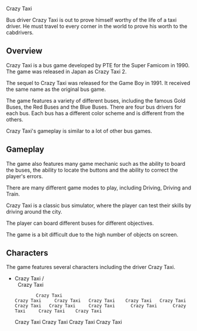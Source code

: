 Crazy Taxi

Bus driver Crazy Taxi is out to prove himself worthy of the life of a taxi driver. He must travel to every corner in the world to prove his worth to the cabdrivers.

## Overview 



Crazy Taxi is a bus game developed by PTE for the Super Famicom in 1990. The game was released in Japan as Crazy Taxi 2.

The sequel to Crazy Taxi was released for the Game Boy in 1991. It received the same name as the original bus game.

The game features a variety of different buses, including the famous Gold Buses, the Red Buses and the Blue Buses. There are four bus drivers for each bus. Each bus has a different color scheme and is different from the others.

Crazy Taxi's gameplay is similar to a lot of other bus games.

## Gameplay

The game also features many game mechanic such as the ability to board the buses, the ability to locate the buttons and the ability to correct the player's errors.

There are many different game modes to play, including Driving, Driving and Train.

Crazy Taxi is a classic bus simulator, where the player can test their skills by driving around the city.

The player can board different buses for different objectives.

The game is a bit difficult due to the high number of objects on screen.

## Characters

The game features several characters including the driver Crazy Taxi.

*   Crazy Taxi /     
           Crazy Taxi                             

                Crazy Taxi                          
        Crazy Taxi     Crazy Taxi   Crazy Taxi    Crazy Taxi   Crazy Taxi     Crazy Taxi   Crazy Taxi     Crazy Taxi      Crazy Taxi      Crazy Taxi     Crazy Taxi    Crazy Taxi 
  
       Crazy Taxi    Crazy Taxi  Crazy Taxi    Crazy Taxi